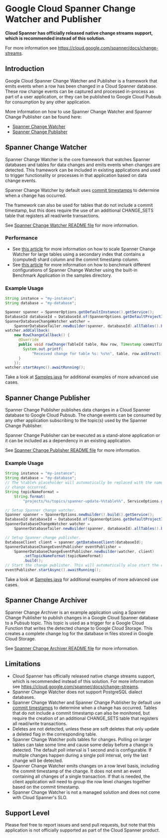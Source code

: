 # Google Cloud Spanner Change Watcher and Publisher

__Cloud Spanner has officially released native change streams support, which is recommended instead of this solution.__

For more information see https://cloud.google.com/spanner/docs/change-streams.

## Introduction
Google Cloud Spanner Change Watcher and Publisher is a framework that emits
events when a row has been changed in a Cloud Spanner database. These row
change events can be captured and processed in-process as part of a user
application, or they can be published to Google Cloud Pubsub for consumption by
any other application.

More information on how to use Spanner Change Watcher and Spanner Change Publisher
can be found here:
* [Spanner Change Watcher](https://medium.com/@knutolavloite/cloud-spanner-change-watcher-b77ca036459c) 
* [Spanner Change Publisher](https://medium.com/@knutolavloite/cloud-spanner-change-publisher-7fbee48f66f8)

## Spanner Change Watcher
Spanner Change Watcher is the core framework that watches Spanner databases and
tables for data changes and emits events when changes are detected. This
framework can be included in existing applications and used to trigger
functionality or processes in that application based on data change events.

Spanner Change Watcher by default uses [commit timestamps](https://cloud.google.com/spanner/docs/commit-timestamp)
to determine when a change has occurred.

The framework can also be used for tables that do not include a commit timestamp, but this does require
the use of an additional CHANGE_SETS table that registers all read/write transactions.

See [Spanner Change Watcher README file](./google-cloud-spanner-change-watcher/README.md)
for more information.

### Performance
* See [this article](https://medium.com/@knutolavloite/scaling-up-spanner-change-watcher-82315fbc8962) for more information on how to scale Spanner Change Watcher for large tables using a secondary index that contains a (computed) shard column and the commit timestamp column.
* See [this article](https://medium.com/@knutolavloite/benchmark-spanner-change-watcher-e5b6cc2ac618) for more information on how to benchmark different configurations of Spanner Change Watcher using the built-in Benchmark Application in the samples directory.

### Example Usage

```java
String instance = "my-instance";
String database = "my-database";

Spanner spanner = SpannerOptions.getDefaultInstance().getService();
DatabaseId databaseId = DatabaseId.of(SpannerOptions.getDefaultProjectId(), instance, database);
SpannerDatabaseChangeWatcher watcher =
    SpannerDatabaseTailer.newBuilder(spanner, databaseId).allTables().build();
watcher.addCallback(
    new RowChangeCallback() {
      @Override
      public void rowChange(TableId table, Row row, Timestamp commitTimestamp) {
        System.out.printf(
            "Received change for table %s: %s%n", table, row.asStruct().toString());
      }
    });
watcher.startAsync().awaitRunning();
```

Take a look at [Samples.java](./samples/spanner-change-watcher-samples/src/main/java/com/google/cloud/spanner/watcher/sample/Samples.java)
for additional examples of more advanced use cases.

## Spanner Change Publisher
Spanner Change Publisher publishes data changes in a Cloud Spanner database to
Google Cloud Pubsub. The change events can be consumed by any other application
subscribing to the topic(s) used by the Spanner Change Publisher.

Spanner Change Publisher can be executed as a stand-alone application or it can
be included as a dependency in an existing application.

See [Spanner Change Publisher README file](./google-cloud-spanner-change-publisher/README.md)
for more information.

### Example Usage

```java
String instance = "my-instance";
String database = "my-database";
// The %table% placeholder will automatically be replaced with the name of the table where the
// change occurred.
String topicNameFormat =
    String.format(
        "projects/%s/topics/spanner-update-%%table%%", ServiceOptions.getDefaultProjectId());

// Setup Spanner change watcher.
Spanner spanner = SpannerOptions.newBuilder().build().getService();
DatabaseId databaseId = DatabaseId.of(SpannerOptions.getDefaultProjectId(), instance, database);
SpannerDatabaseChangeWatcher watcher =
    SpannerDatabaseTailer.newBuilder(spanner, databaseId).allTables().build();

// Setup Spanner change publisher.
DatabaseClient client = spanner.getDatabaseClient(databaseId);
SpannerDatabaseChangeEventPublisher eventPublisher =
    SpannerDatabaseChangeEventPublisher.newBuilder(watcher, client)
        .setTopicNameFormat(topicNameFormat)
        .build();
// Start the change publisher. This will automatically also start the change watcher.
eventPublisher.startAsync().awaitRunning();
```

Take a look at [Samples.java](./samples/spanner-change-publisher-samples/src/main/java/com/google/cloud/spanner/publisher/sample/Samples.java)
for additional examples of more advanced use cases.

## Spanner Change Archiver
Spanner Change Archiver is an example application using a Spanner Change
Publisher to publish changes in a Google Cloud Spanner database to a Pubsub
topic. This topic is used as a trigger for a Google Cloud Function that writes
the detected change to Google Cloud Storage. This creates a complete change log
for the database in files stored in Google Cloud Storage.

See [Spanner Change Archiver README file](./google-cloud-spanner-change-archiver/README.md)
for more information.

## Limitations
* Cloud Spanner has officially released native change streams support, which is recommended instead of this solution.
  For more information see https://cloud.google.com/spanner/docs/change-streams.
* Spanner Change Watcher does not support PostgreSQL dialect databases.
* Spanner Change Watcher and Spanner Change Publisher by default use
  [commit timestamps](https://cloud.google.com/spanner/docs/commit-timestamp) to determine when a
  change has occurred. Tables that do not include a commit timestamp can also be monitored, but require
  the creation of an additional CHANGE_SETS table that registers all read/write transactions.
* Deletes are not detected, unless these are soft deletes that only update a deleted flag in the corresponding table.
* Spanner Change Watcher polls tables for changes. Polling on larger tables can take some time and cause some delay
  before a change is detected. The default poll interval is 1 second and is configurable. If multiple changes happen
  during a single poll interval, only the last change will be detected.
* Spanner Change Watcher emits changes on a row level basis, including the commit timestamp of the change. It does not
  emit an event containing all changes of a single transaction. If that is needed, the client application will need to
  group the row level changes together based on the commit timestamp.
* Spanner Change Watcher is not a managed solution and does not come with Cloud Spanner's SLO.

## Support Level
Please feel free to report issues and send pull requests, but note that this
application is not officially supported as part of the Cloud Spanner product.
